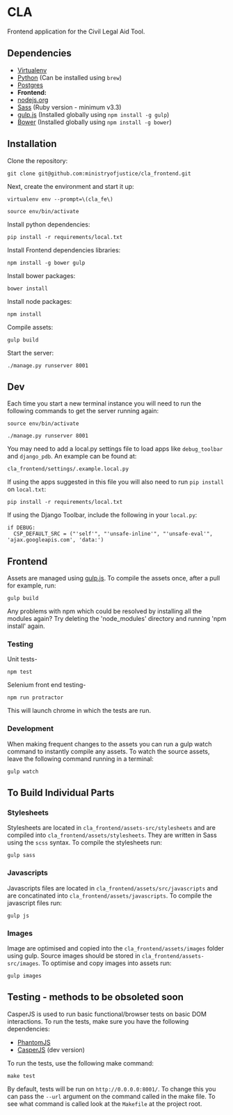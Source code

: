 # CLA

Frontend application for the Civil Legal Aid Tool.

## Dependencies

* [Virtualenv](http://www.virtualenv.org/en/latest/)
* [Python](http://www.python.org/) (Can be installed using `brew`)
* [Postgres](http://www.postgresql.org/)
* **Frontend:**
* [nodejs.org](http://nodejs.org/)
* [Sass](http://sass-lang.com/) (Ruby version - minimum v3.3)
* [gulp.js](http://gulpjs.com/) (Installed globally using `npm install -g gulp`)
* [Bower](http://bower.io/) (Installed globally using `npm install -g bower`)

## Installation

Clone the repository:

    git clone git@github.com:ministryofjustice/cla_frontend.git

Next, create the environment and start it up:

    virtualenv env --prompt=\(cla_fe\)

    source env/bin/activate

Install python dependencies:

    pip install -r requirements/local.txt

Install Frontend dependencies libraries:

    npm install -g bower gulp

Install bower packages:

    bower install

Install node packages:

    npm install

Compile assets:

    gulp build

Start the server:

    ./manage.py runserver 8001

## Dev

Each time you start a new terminal instance you will need to run the following commands to get the server running again:

    source env/bin/activate

    ./manage.py runserver 8001

You may need to add a local.py settings file to load apps like `debug_toolbar` and `django_pdb`. An example can be found at:

    cla_frontend/settings/.example.local.py

If using the apps suggested in this file you will also need to run `pip install` on `local.txt`:

    pip install -r requirements/local.txt

If using the Django Toolbar, include the following in your `local.py`:

    if DEBUG:
      CSP_DEFAULT_SRC = ("'self'", "'unsafe-inline'", "'unsafe-eval'", 'ajax.googleapis.com', 'data:')

## Frontend

Assets are managed using [gulp.js](http://gulpjs.com/). To compile the assets once, after a pull for example, run:

    gulp build

Any problems with npm which could be resolved by installing all the modules again?
Try deleting the 'node_modules' directory and running 'npm install' again.

### Testing

Unit tests-

    npm test

Selenium front end testing-

    npm run protractor


This will launch chrome in which the tests are run.


### Development

When making frequent changes to the assets you can run a gulp watch command to instantly compile any assets. To watch the source assets, leave the following command running in a terminal:

    gulp watch


## To Build Individual Parts

### Stylesheets

Stylesheets are located in `cla_frontend/assets-src/stylesheets` and are compiled into `cla_frontend/assets/stylesheets`. They are written in Sass using the `scss` syntax. To compile the stylesheets run:

    gulp sass

### Javascripts

Javascripts files are located in `cla_frontend/assets/src/javascripts` and are concatinated into `cla_frontend/assets/javascripts`. To compile the javascript files run:

    gulp js


### Images

Image are optimised and copied into the `cla_frontend/assets/images` folder using gulp. Source images should be stored in `cla_frontend/assets-src/images`. To optimise and copy images into assets run:

    gulp images


## Testing - methods to be obsoleted soon

CasperJS is used to run basic functional/browser tests on basic DOM interactions. To run the tests, make sure you have the following dependencies:

* [PhantomJS](http://phantomjs.org/)
* [CasperJS](http://casperjs.org/) (dev version)

To run the tests, use the following make command:

    make test

By default, tests will be run on `http://0.0.0.0:8001/`. To change this you can pass the `--url` argument on the command called in the make file. To see what command is called look at the `Makefile` at the project root.



